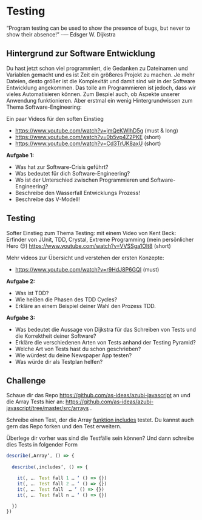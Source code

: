Testing
=======

“Program testing can be used to show the presence of bugs, but never to show their absence!”
 -― Edsger W. Dijkstra


Hintergrund zur Software Entwicklung
------------------------------------

Du hast jetzt schon viel programmiert, die Gedanken zu Dateinamen und Variablen gemacht und es ist Zeit ein größeres Projekt zu machen. Je mehr Dateien, desto größer ist die Komplexität und damit sind wir in der Software Entwicklung angekommen. Das tolle am Programmieren ist jedoch, dass wir vieles Automatisieren können. Zum Bespiel auch, ob Aspekte unserer Anwendung funktionieren. Aber erstmal ein wenig Hintergrundwissen zum Thema Software-Engineering:  

Ein paar Videos für den soften Einstieg
- https://www.youtube.com/watch?v=jmQeKWIhD5g (must & long)
- https://www.youtube.com/watch?v=0b5vp4Z2PKE (short)
- https://www.youtube.com/watch?v=Cd3TrUK8axU (short)
 
__Aufgabe 1:__
- Was hat zur Software-Crisis geführt?
- Was bedeutet für dich Software-Engineering?
- Wo ist der Unterschied zwischen Programmieren und Software-Engineering?
- Beschreibe den Wasserfall Entwicklungs Prozess!
- Beschreibe das V-Modell! 

Testing
--------

Softer Einstieg zum Thema Testing: mit einem Video von Kent Beck: Erfinder von JUnit, TDD, Crystal, Extreme Programming (mein persönlicher Hero 😊)
https://www.youtube.com/watch?v=VVSSga1Olt8  (short)

Mehr videos zur Übersicht und verstehen der ersten Konzepte:
- https://www.youtube.com/watch?v=r9HdJ8P6GQI (must)

__Aufgabe 2:__
- Was ist TDD?
- Wie heißen die Phasen des TDD Cycles?
- Erkläre an einem Beispiel deiner Wahl den Prozess TDD.

__Aufgabe 3:__
 - Was bedeutet die Aussage von Dijkstra für das Schreiben von Tests und die Korrektheit deiner Software? 
 - Erkläre die verschiedenen Arten von Tests anhand der Testing Pyramid?
 - Welche Art von Tests hast du schon geschrieben?
 - Wie würdest du deine Newspaper App testen? 
 - Was würde dir als Testplan helfen?
 

Challenge
----------
Schaue dir das Repo https://github.com/as-ideas/azubi-javascript an und die Array Tests hier an: https://github.com/as-ideas/azubi-javascript/tree/master/src/arrays .
 
Schreibe einen Test, der die Array [funktion includes](https://developer.mozilla.org/en-US/docs/Web/JavaScript/Reference/Global_Objects/Array/includes) testet. Du kannst auch gern das Repo forken und den Test erweitern.
 
Überlege dir vorher was sind die Testfälle sein können? Und dann schreibe dies Tests in folgender Form
 
```js 
describe(‚Array‘, () => {
 
  describe(‚includes‘, () => {

    it(‚ …. Test fall 1 … ‘ () => {})
    it(‚ …. Test fall 2 … ‘ () => {})
    it(‚ …. Test fall  … ‘ () => {})
    it(‚ …. Test fall n … ‘ () => {})

  })
})
```
